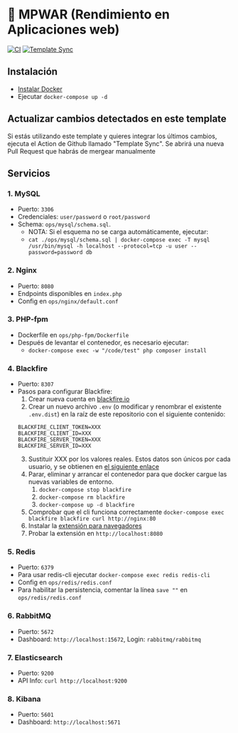 # 📖 MPWAR (Rendimiento en Aplicaciones web)

[![CI](https://github.com/rubencougil/mpwar-rendimiento/actions/workflows/ci.yml/badge.svg?branch=main)](https://github.com/rubencougil/mpwar-rendimiento/actions/workflows/ci.yml)
[![Template Sync](https://github.com/rubencougil/mpwar-rendimiento/actions/workflows/template-sync.yml/badge.svg)](https://github.com/rubencougil/mpwar-rendimiento/actions/workflows/template-sync.yml)

## Instalación

- [Instalar Docker](https://docs.docker.com/install/)
- Ejecutar `docker-compose up -d`

## Actualizar cambios detectados en este template

Si estás utilizando este template y quieres integrar los últimos cambios, ejecuta el Action de Github llamado "Template Sync". 
Se abrirá una nueva Pull Request que habrás de mergear manualmente 

## Servicios

### 1. MySQL

- Puerto: `3306`
- Credenciales: `user/password` o `root/password`
- Schema: `ops/mysql/schema.sql`.
  - NOTA: Si el esquema no se carga automáticamente, ejecutar:
  - `cat ./ops/mysql/schema.sql | docker-compose exec -T mysql /usr/bin/mysql -h localhost --protocol=tcp -u user --password=password db`

### 2. Nginx

- Puerto: `8080`
- Endpoints disponibles en `index.php`
- Config en `ops/nginx/default.conf`

### 3. PHP-fpm

- Dockerfile en `ops/php-fpm/Dockerfile`
- Después de levantar el contenedor, es necesario ejecutar:
  - `docker-compose exec -w "/code/test" php composer install`

### 4. Blackfire

- Puerto: `8307`
- Pasos para configurar Blackfire:
  1. Crear nueva cuenta en [blackfire.io](https://blackfire.io/)
  2. Crear un nuevo archivo `.env` (o modificar y renombrar el existente `.env.dist`) en la raíz de este repositorio con el siguiente contenido: 
  ```
  BLACKFIRE_CLIENT_TOKEN=XXX
  BLACKFIRE_CLIENT_ID=XXX
  BLACKFIRE_SERVER_TOKEN=XXX
  BLACKFIRE_SERVER_ID=XXX
  ```
  3. Sustituir XXX por los valores reales. Estos datos son únicos por cada usuario, y se obtienen en [el siguiente enlace](https://blackfire.io/my/settings/credentials)
  4. Parar, eliminar y arrancar el contenedor para que docker cargue las nuevas variables de entorno. 
     1. `docker-compose stop blackfire`
     2. `docker-compose rm blackfire`
     3. `docker-compose up -d blackfire`
  5. Comprobar que el cli funciona correctamente `docker-compose exec blackfire blackfire curl http://nginx:80`
  6. Instalar la [extensión para navegadores](https://blackfire.io/docs/integrations/browsers/index)
  7. Probar la extensión en `http://localhost:8080`

### 5. Redis

- Puerto: `6379`
- Para usar redis-cli ejecutar `docker-compose exec redis redis-cli`
- Config en `ops/redis/redis.conf`
- Para habilitar la persistencia, comentar la línea `save ""` en `ops/redis/redis.conf`

### 6. RabbitMQ

- Puerto: `5672`
- Dashboard: `http://localhost:15672`, Login: `rabbitmq/rabbitmq`

### 7. Elasticsearch

- Puerto: `9200`
- API Info: `curl http://localhost:9200`

### 8. Kibana

- Puerto: `5601`
- Dashboard: `http://localhost:5671`
